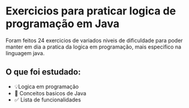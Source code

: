 # Exercicios para praticar logica de programação em Java
Foram feitos 24 exercicios de variados niveis de dificuldade para poder manter em dia a pratica da logica em programação, mais especifico na linguagem java.

## O que foi estudado:
- 💡Logica em programação
- 🧪 Conceitos basicos de Java
- ✅ Lista de funcionalidades
